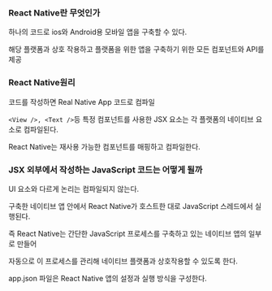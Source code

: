 ### React Native란 무엇인가

하나의 코드로 ios와 Android용 모바일 앱을 구축할 수 있다.

해당 플랫폼과 상호 작용하고 플랫폼을 위한 앱을 구축하기 위한 모든 컴포넌트와 API를 제공

### React Native원리

코드를 작성하면 Real Native App 코드로 컴파일

```<View />, <Text />```등 특정 컴포넌트를 사용한 JSX 요소는 각 플랫폼의 네이티브 요소로 컴파일된다.

React Native는 재사용 가능한 컴포넌트를 매핑하고 컴파일한다.

### JSX 외부에서 작성하는 JavaScript 코드는 어떻게 될까

UI 요소와 다르게 논리는 컴파일되지 않는다.

구축한 네이티브 앱 안에서 React Native가 호스트한 대로 JavaScript 스레드에서 실행된다.

즉 React Native는 간단한 JavaScript 프로세스를 구축하고 있는 네이티브 앱의 일부로 만들어

자동으로 이 프로세스를 관리해 네이티브 플랫폼과 상호작용할 수 있도록 한다.

app.json 파일은 React Native 앱의 설정과 실행 방식을 구성한다.
